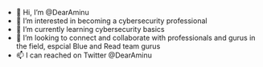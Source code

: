 - 👋 Hi, I’m @DearAminu
- 👀 I’m interested in becoming a cybersecurity professional
- 🌱 I’m currently learning cybersecurity basics
- 💞️ I’m looking to connect and collaborate with professionals and gurus in the field, espcial Blue and Read team gurus
- 📫 I can reached on Twitter @DearAminu

<!---
DearAminu/DearAminu is a ✨ special ✨ repository because its `README.md` (this file) appears on your GitHub profile.
You can click the Preview link to take a look at your changes.
--->

